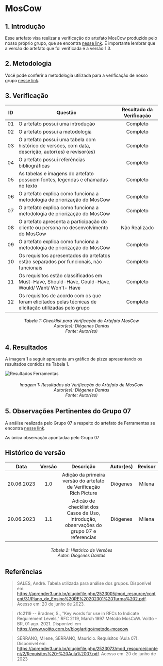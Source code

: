 # MosCow

## 1. Introdução
Esse artefato visa realizar a verificação do artefato MosCow produzido pelo nosso próprio grupo, que se encontra [nesse link](https://requisitos-de-software.github.io/2023.1-Twitch/elicitacao/priorizacao/).
É importante lembrar que a versão do artefato que foi verificada é a versão 1.3. 

## 2. Metodologia
Você pode conferir a metodologia utilizada para a verificação de nosso grupo [nesse link](https://requisitos-de-software.github.io/2023.1-Twitch/verificacao_grupo01/planejamento/).

## 3. Verificação

| ID |Questão| Resultado da Verificação |
| :---: | --- | :---: |
| 01 | O artefato possui uma introdução | Completo |
| 02 | O artefato possui a metodologia  | Completo |
| 03 | O artefato possui uma tabela com histórico de versões, com data, descrição, autor(es) e revisor(es)  | Completo |
| 04 | O artefato possui referências bibliográficas  | Completo |
| 05 | As tabelas e imagens do artefato possuem fontes, legendas e chamadas no texto | Completo |
| 06 | O artefato explica como funciona a metodologia de priorização do MosCow | Completo |
| 07 | O artefato explica como funciona a metodologia de priorização do MosCow | Completo |
| 08 | O artefato apresenta a participação do cliente ou persona no desenvolvimento do MosCow | Não Realizado |
| 09 | O artefato explica como funciona a metodologia de priorização do MosCow | Completo |
| 10 | Os requisitos apresentados do artefatos estão separados por funcionais, não funcionais | Completo |
| 11 | Os requisitos estão classificados em Must-Have, Should-Have, Could-Have, Would/ Want/ Won't- Have | Completo |
| 12 | Os requisitos de acordo com os que foram elicitados pelas técnicas de elicitação utilizadas pelo grupo | Completo |


<h6 align = "center"> Tabela 1: Checklist para Verificação do Artefato MosCow
<br> Autor(es): Diógenes Dantas
<br>Fonte: Autor(es)</h6>

## 4. Resultados
A imagem 1 a seguir apresenta um gráfico de pizza apresentando os resultados contidos na Tabela 1.

![Resultados Ferramentas]()
<h6 align = "center"> Imagem 1: Resultados da Verificação do Artefato de MosCow
<br> Autor(es): Diógenes Dantas
<br>Fonte: Autor(es)</h6>

## 5. Observações Pertinentes do Grupo 07
A análise realizada pelo Grupo 07 a respeito do artefato de Ferramentas se encontra [nesse link](https://requisitos-de-software.github.io/2023.1-Petz/analise/teste/richpicture/).

As única observação apontadaa pelo Grupo 07 

## Histórico de versão
|    Data    | Versão | Descrição                                                                      | Autor(es)  | Revisor  |
| :--------: | :----: | :----------------------------------------------------------------------------: | :--------: | :------: |
| 20.06.2023 | 1.0    | Adição da primeira versão do artefato de Verificação Rich Picture |  Diógenes  | Milena |
| 20.06.2023 | 1.1    | Adicão de checklist dos Casos de Uso, introdução, observações do grupo 07 e referencias|   Diógenes   | Milena |

<h6 align = "center"> Tabela 2: Histórico de Versões
<br> Autor: Diógenes Dantas </h6>

## Referências

>SALES, André. Tabela utilizada para análise dos grupos. Disponível em: https://aprender3.unb.br/pluginfile.php/2523005/mod_resource/content/31/Plano_de_Ensino%20RE%20202301%20Turma%202.pdf. Acesso em: 20 de junho de 2023.

>rfc2119 -- Bradner, S., "Key words for use in RFCs to Indicate Requirement Levels," RFC 2119, March 1997 Método MosCoW. Voitto - BR, 01 ago. 2021. Disponível em https://www.voitto.com.br/blog/artigo/metodo-moscow

>SERRANO, Milene, SERRANO, Maurício. Requisitos (Aula 07). Disponível em: https://aprender3.unb.br/pluginfile.php/2523073/mod_resource/content/2/Requisitos%20-%20Aula%2007.pdf. Acesso em: 20 de junho de 2023